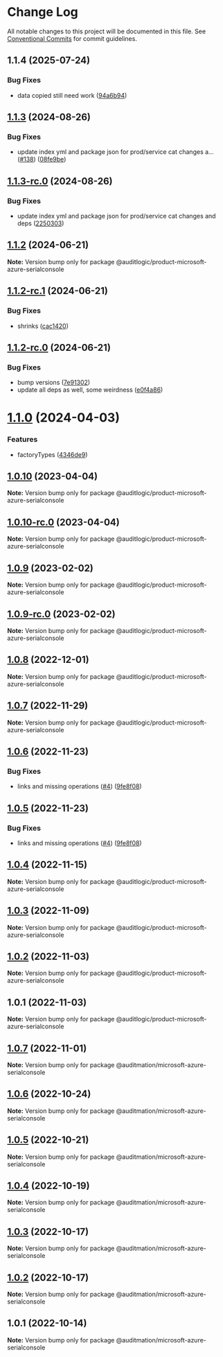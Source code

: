 # Change Log

All notable changes to this project will be documented in this file.
See [Conventional Commits](https://conventionalcommits.org) for commit guidelines.

## 1.1.4 (2025-07-24)


### Bug Fixes

* data copied still need work ([94a6b94](https://github.com/zerobias-org/product/commit/94a6b942fb0516367548599d739529536132755a))





## [1.1.3](https://github.com/auditlogic/product/compare/@auditlogic/product-microsoft-azure-serialconsole@1.1.2...@auditlogic/product-microsoft-azure-serialconsole@1.1.3) (2024-08-26)


### Bug Fixes

* update index yml and package json for prod/service cat changes a… ([#138](https://github.com/auditlogic/product/issues/138)) ([08fe9be](https://github.com/auditlogic/product/commit/08fe9beb1c8457462a19bc69caa02e6212d97e1a))





## [1.1.3-rc.0](https://github.com/auditlogic/product/compare/@auditlogic/product-microsoft-azure-serialconsole@1.1.2...@auditlogic/product-microsoft-azure-serialconsole@1.1.3-rc.0) (2024-08-26)


### Bug Fixes

* update index yml and package json for prod/service cat changes and deps ([2250303](https://github.com/auditlogic/product/commit/225030363a363608240135b7ebed386b28f01e4b))





## [1.1.2](https://github.com/auditlogic/product/compare/@auditlogic/product-microsoft-azure-serialconsole@1.1.2-rc.1...@auditlogic/product-microsoft-azure-serialconsole@1.1.2) (2024-06-21)

**Note:** Version bump only for package @auditlogic/product-microsoft-azure-serialconsole





## [1.1.2-rc.1](https://github.com/auditlogic/product/compare/@auditlogic/product-microsoft-azure-serialconsole@1.1.2-rc.0...@auditlogic/product-microsoft-azure-serialconsole@1.1.2-rc.1) (2024-06-21)


### Bug Fixes

* shrinks ([cac1420](https://github.com/auditlogic/product/commit/cac14200fefcd8183ab69fe89a47bd3f70f563e9))





## [1.1.2-rc.0](https://github.com/auditlogic/product/compare/@auditlogic/product-microsoft-azure-serialconsole@1.1.0...@auditlogic/product-microsoft-azure-serialconsole@1.1.2-rc.0) (2024-06-21)


### Bug Fixes

* bump versions ([7e91302](https://github.com/auditlogic/product/commit/7e913023b8b312150ed7762c32fbbe616be71de5))
* update all deps as well, some weirdness ([e0f4a86](https://github.com/auditlogic/product/commit/e0f4a864714e2d3de6bbf3da014d5312fe53be2f))





# [1.1.0](https://github.com/auditlogic/product/compare/@auditlogic/product-microsoft-azure-serialconsole@1.0.10...@auditlogic/product-microsoft-azure-serialconsole@1.1.0) (2024-04-03)


### Features

* factoryTypes ([4346de9](https://github.com/auditlogic/product/commit/4346de92693aee892fccf725338ffc7b80ab182b))





## [1.0.10](https://github.com/auditlogic/product/compare/@auditlogic/product-microsoft-azure-serialconsole@1.0.9...@auditlogic/product-microsoft-azure-serialconsole@1.0.10) (2023-04-04)

**Note:** Version bump only for package @auditlogic/product-microsoft-azure-serialconsole





## [1.0.10-rc.0](https://github.com/auditlogic/product/compare/@auditlogic/product-microsoft-azure-serialconsole@1.0.9...@auditlogic/product-microsoft-azure-serialconsole@1.0.10-rc.0) (2023-04-04)

**Note:** Version bump only for package @auditlogic/product-microsoft-azure-serialconsole





## [1.0.9](https://github.com/auditlogic/product/compare/@auditlogic/product-microsoft-azure-serialconsole@1.0.8...@auditlogic/product-microsoft-azure-serialconsole@1.0.9) (2023-02-02)

**Note:** Version bump only for package @auditlogic/product-microsoft-azure-serialconsole





## [1.0.9-rc.0](https://github.com/auditlogic/product/compare/@auditlogic/product-microsoft-azure-serialconsole@1.0.8...@auditlogic/product-microsoft-azure-serialconsole@1.0.9-rc.0) (2023-02-02)

**Note:** Version bump only for package @auditlogic/product-microsoft-azure-serialconsole





## [1.0.8](https://github.com/auditlogic/product/compare/@auditlogic/product-microsoft-azure-serialconsole@1.0.7...@auditlogic/product-microsoft-azure-serialconsole@1.0.8) (2022-12-01)

**Note:** Version bump only for package @auditlogic/product-microsoft-azure-serialconsole





## [1.0.7](https://github.com/auditlogic/product/compare/@auditlogic/product-microsoft-azure-serialconsole@1.0.6...@auditlogic/product-microsoft-azure-serialconsole@1.0.7) (2022-11-29)

**Note:** Version bump only for package @auditlogic/product-microsoft-azure-serialconsole





## [1.0.6](https://github.com/auditlogic/product/compare/@auditlogic/product-microsoft-azure-serialconsole@1.0.4...@auditlogic/product-microsoft-azure-serialconsole@1.0.6) (2022-11-23)


### Bug Fixes

* links and missing operations ([#4](https://github.com/auditlogic/product/issues/4)) ([9fe8f08](https://github.com/auditlogic/product/commit/9fe8f08fe7c57fdb79f991ac35bd6ac2e7dcad38))





## [1.0.5](https://github.com/auditlogic/product/compare/@auditlogic/product-microsoft-azure-serialconsole@1.0.4...@auditlogic/product-microsoft-azure-serialconsole@1.0.5) (2022-11-23)


### Bug Fixes

* links and missing operations ([#4](https://github.com/auditlogic/product/issues/4)) ([9fe8f08](https://github.com/auditlogic/product/commit/9fe8f08fe7c57fdb79f991ac35bd6ac2e7dcad38))





## [1.0.4](https://github.com/auditlogic/product/compare/@auditlogic/product-microsoft-azure-serialconsole@1.0.3...@auditlogic/product-microsoft-azure-serialconsole@1.0.4) (2022-11-15)

**Note:** Version bump only for package @auditlogic/product-microsoft-azure-serialconsole





## [1.0.3](https://github.com/auditlogic/product/compare/@auditlogic/product-microsoft-azure-serialconsole@1.0.2...@auditlogic/product-microsoft-azure-serialconsole@1.0.3) (2022-11-09)

**Note:** Version bump only for package @auditlogic/product-microsoft-azure-serialconsole





## [1.0.2](https://github.com/auditlogic/product/compare/@auditlogic/product-microsoft-azure-serialconsole@1.0.1...@auditlogic/product-microsoft-azure-serialconsole@1.0.2) (2022-11-03)

**Note:** Version bump only for package @auditlogic/product-microsoft-azure-serialconsole





## 1.0.1 (2022-11-03)

**Note:** Version bump only for package @auditlogic/product-microsoft-azure-serialconsole





## [1.0.7](https://github.com/auditmation/store-content/compare/@auditmation/microsoft-azure-serialconsole@1.0.6...@auditmation/microsoft-azure-serialconsole@1.0.7) (2022-11-01)

**Note:** Version bump only for package @auditmation/microsoft-azure-serialconsole





## [1.0.6](https://github.com/auditmation/store-content/compare/@auditmation/microsoft-azure-serialconsole@1.0.5...@auditmation/microsoft-azure-serialconsole@1.0.6) (2022-10-24)

**Note:** Version bump only for package @auditmation/microsoft-azure-serialconsole





## [1.0.5](https://github.com/auditmation/store-content/compare/@auditmation/microsoft-azure-serialconsole@1.0.4...@auditmation/microsoft-azure-serialconsole@1.0.5) (2022-10-21)

**Note:** Version bump only for package @auditmation/microsoft-azure-serialconsole





## [1.0.4](https://github.com/auditmation/store-content/compare/@auditmation/microsoft-azure-serialconsole@1.0.3...@auditmation/microsoft-azure-serialconsole@1.0.4) (2022-10-19)

**Note:** Version bump only for package @auditmation/microsoft-azure-serialconsole





## [1.0.3](https://github.com/auditmation/store-content/compare/@auditmation/microsoft-azure-serialconsole@1.0.2...@auditmation/microsoft-azure-serialconsole@1.0.3) (2022-10-17)

**Note:** Version bump only for package @auditmation/microsoft-azure-serialconsole





## [1.0.2](https://github.com/auditmation/store-content/compare/@auditmation/microsoft-azure-serialconsole@1.0.1...@auditmation/microsoft-azure-serialconsole@1.0.2) (2022-10-17)

**Note:** Version bump only for package @auditmation/microsoft-azure-serialconsole





## 1.0.1 (2022-10-14)

**Note:** Version bump only for package @auditmation/microsoft-azure-serialconsole
